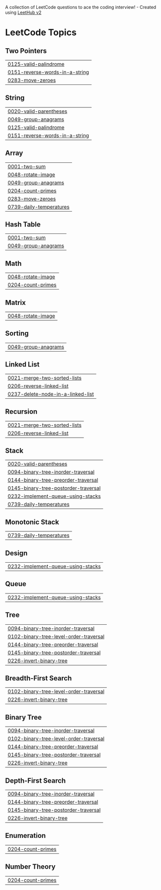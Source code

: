 A collection of LeetCode questions to ace the coding interview! - Created using [LeetHub v2](https://github.com/arunbhardwaj/LeetHub-2.0)
<!---LeetCode Topics Start-->
# LeetCode Topics
## Two Pointers
|  |
| ------- |
| [0125-valid-palindrome](https://github.com/vishal312821/leetcode/tree/master/0125-valid-palindrome) |
| [0151-reverse-words-in-a-string](https://github.com/vishal312821/leetcode/tree/master/0151-reverse-words-in-a-string) |
| [0283-move-zeroes](https://github.com/vishal312821/leetcode/tree/master/0283-move-zeroes) |
## String
|  |
| ------- |
| [0020-valid-parentheses](https://github.com/vishal312821/leetcode/tree/master/0020-valid-parentheses) |
| [0049-group-anagrams](https://github.com/vishal312821/leetcode/tree/master/0049-group-anagrams) |
| [0125-valid-palindrome](https://github.com/vishal312821/leetcode/tree/master/0125-valid-palindrome) |
| [0151-reverse-words-in-a-string](https://github.com/vishal312821/leetcode/tree/master/0151-reverse-words-in-a-string) |
## Array
|  |
| ------- |
| [0001-two-sum](https://github.com/vishal312821/leetcode/tree/master/0001-two-sum) |
| [0048-rotate-image](https://github.com/vishal312821/leetcode/tree/master/0048-rotate-image) |
| [0049-group-anagrams](https://github.com/vishal312821/leetcode/tree/master/0049-group-anagrams) |
| [0204-count-primes](https://github.com/vishal312821/leetcode/tree/master/0204-count-primes) |
| [0283-move-zeroes](https://github.com/vishal312821/leetcode/tree/master/0283-move-zeroes) |
| [0739-daily-temperatures](https://github.com/vishal312821/leetcode/tree/master/0739-daily-temperatures) |
## Hash Table
|  |
| ------- |
| [0001-two-sum](https://github.com/vishal312821/leetcode/tree/master/0001-two-sum) |
| [0049-group-anagrams](https://github.com/vishal312821/leetcode/tree/master/0049-group-anagrams) |
## Math
|  |
| ------- |
| [0048-rotate-image](https://github.com/vishal312821/leetcode/tree/master/0048-rotate-image) |
| [0204-count-primes](https://github.com/vishal312821/leetcode/tree/master/0204-count-primes) |
## Matrix
|  |
| ------- |
| [0048-rotate-image](https://github.com/vishal312821/leetcode/tree/master/0048-rotate-image) |
## Sorting
|  |
| ------- |
| [0049-group-anagrams](https://github.com/vishal312821/leetcode/tree/master/0049-group-anagrams) |
## Linked List
|  |
| ------- |
| [0021-merge-two-sorted-lists](https://github.com/vishal312821/leetcode/tree/master/0021-merge-two-sorted-lists) |
| [0206-reverse-linked-list](https://github.com/vishal312821/leetcode/tree/master/0206-reverse-linked-list) |
| [0237-delete-node-in-a-linked-list](https://github.com/vishal312821/leetcode/tree/master/0237-delete-node-in-a-linked-list) |
## Recursion
|  |
| ------- |
| [0021-merge-two-sorted-lists](https://github.com/vishal312821/leetcode/tree/master/0021-merge-two-sorted-lists) |
| [0206-reverse-linked-list](https://github.com/vishal312821/leetcode/tree/master/0206-reverse-linked-list) |
## Stack
|  |
| ------- |
| [0020-valid-parentheses](https://github.com/vishal312821/leetcode/tree/master/0020-valid-parentheses) |
| [0094-binary-tree-inorder-traversal](https://github.com/vishal312821/leetcode/tree/master/0094-binary-tree-inorder-traversal) |
| [0144-binary-tree-preorder-traversal](https://github.com/vishal312821/leetcode/tree/master/0144-binary-tree-preorder-traversal) |
| [0145-binary-tree-postorder-traversal](https://github.com/vishal312821/leetcode/tree/master/0145-binary-tree-postorder-traversal) |
| [0232-implement-queue-using-stacks](https://github.com/vishal312821/leetcode/tree/master/0232-implement-queue-using-stacks) |
| [0739-daily-temperatures](https://github.com/vishal312821/leetcode/tree/master/0739-daily-temperatures) |
## Monotonic Stack
|  |
| ------- |
| [0739-daily-temperatures](https://github.com/vishal312821/leetcode/tree/master/0739-daily-temperatures) |
## Design
|  |
| ------- |
| [0232-implement-queue-using-stacks](https://github.com/vishal312821/leetcode/tree/master/0232-implement-queue-using-stacks) |
## Queue
|  |
| ------- |
| [0232-implement-queue-using-stacks](https://github.com/vishal312821/leetcode/tree/master/0232-implement-queue-using-stacks) |
## Tree
|  |
| ------- |
| [0094-binary-tree-inorder-traversal](https://github.com/vishal312821/leetcode/tree/master/0094-binary-tree-inorder-traversal) |
| [0102-binary-tree-level-order-traversal](https://github.com/vishal312821/leetcode/tree/master/0102-binary-tree-level-order-traversal) |
| [0144-binary-tree-preorder-traversal](https://github.com/vishal312821/leetcode/tree/master/0144-binary-tree-preorder-traversal) |
| [0145-binary-tree-postorder-traversal](https://github.com/vishal312821/leetcode/tree/master/0145-binary-tree-postorder-traversal) |
| [0226-invert-binary-tree](https://github.com/vishal312821/leetcode/tree/master/0226-invert-binary-tree) |
## Breadth-First Search
|  |
| ------- |
| [0102-binary-tree-level-order-traversal](https://github.com/vishal312821/leetcode/tree/master/0102-binary-tree-level-order-traversal) |
| [0226-invert-binary-tree](https://github.com/vishal312821/leetcode/tree/master/0226-invert-binary-tree) |
## Binary Tree
|  |
| ------- |
| [0094-binary-tree-inorder-traversal](https://github.com/vishal312821/leetcode/tree/master/0094-binary-tree-inorder-traversal) |
| [0102-binary-tree-level-order-traversal](https://github.com/vishal312821/leetcode/tree/master/0102-binary-tree-level-order-traversal) |
| [0144-binary-tree-preorder-traversal](https://github.com/vishal312821/leetcode/tree/master/0144-binary-tree-preorder-traversal) |
| [0145-binary-tree-postorder-traversal](https://github.com/vishal312821/leetcode/tree/master/0145-binary-tree-postorder-traversal) |
| [0226-invert-binary-tree](https://github.com/vishal312821/leetcode/tree/master/0226-invert-binary-tree) |
## Depth-First Search
|  |
| ------- |
| [0094-binary-tree-inorder-traversal](https://github.com/vishal312821/leetcode/tree/master/0094-binary-tree-inorder-traversal) |
| [0144-binary-tree-preorder-traversal](https://github.com/vishal312821/leetcode/tree/master/0144-binary-tree-preorder-traversal) |
| [0145-binary-tree-postorder-traversal](https://github.com/vishal312821/leetcode/tree/master/0145-binary-tree-postorder-traversal) |
| [0226-invert-binary-tree](https://github.com/vishal312821/leetcode/tree/master/0226-invert-binary-tree) |
## Enumeration
|  |
| ------- |
| [0204-count-primes](https://github.com/vishal312821/leetcode/tree/master/0204-count-primes) |
## Number Theory
|  |
| ------- |
| [0204-count-primes](https://github.com/vishal312821/leetcode/tree/master/0204-count-primes) |
<!---LeetCode Topics End-->